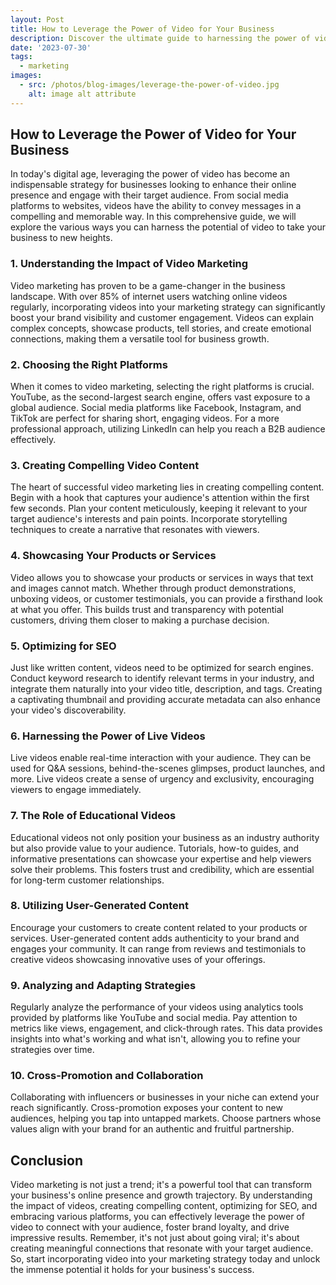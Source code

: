 ```yaml
---
layout: Post
title: How to Leverage the Power of Video for Your Business
description: Discover the ultimate guide to harnessing the power of video for your business! 🎥🚀 Learn how to create compelling content, optimize for SEO, and engage your audience like never before. Elevate your brand with the art of video marketing. Read now!
date: '2023-07-30'
tags:
  - marketing
images:
  - src: /photos/blog-images/leverage-the-power-of-video.jpg
    alt: image alt attribute
---
```


## How to Leverage the Power of Video for Your Business

In today's digital age, leveraging the power of video has become an indispensable strategy for businesses looking to enhance their online presence and engage with their target audience. From social media platforms to websites, videos have the ability to convey messages in a compelling and memorable way. In this comprehensive guide, we will explore the various ways you can harness the potential of video to take your business to new heights.

### 1. **Understanding the Impact of Video Marketing**

Video marketing has proven to be a game-changer in the business landscape. With over 85% of internet users watching online videos regularly, incorporating videos into your marketing strategy can significantly boost your brand visibility and customer engagement. Videos can explain complex concepts, showcase products, tell stories, and create emotional connections, making them a versatile tool for business growth.

### 2. **Choosing the Right Platforms**

When it comes to video marketing, selecting the right platforms is crucial. YouTube, as the second-largest search engine, offers vast exposure to a global audience. Social media platforms like Facebook, Instagram, and TikTok are perfect for sharing short, engaging videos. For a more professional approach, utilizing LinkedIn can help you reach a B2B audience effectively.

### 3. **Creating Compelling Video Content**

The heart of successful video marketing lies in creating compelling content. Begin with a hook that captures your audience's attention within the first few seconds. Plan your content meticulously, keeping it relevant to your target audience's interests and pain points. Incorporate storytelling techniques to create a narrative that resonates with viewers.

### 4. **Showcasing Your Products or Services**

Video allows you to showcase your products or services in ways that text and images cannot match. Whether through product demonstrations, unboxing videos, or customer testimonials, you can provide a firsthand look at what you offer. This builds trust and transparency with potential customers, driving them closer to making a purchase decision.

### 5. **Optimizing for SEO**

Just like written content, videos need to be optimized for search engines. Conduct keyword research to identify relevant terms in your industry, and integrate them naturally into your video title, description, and tags. Creating a captivating thumbnail and providing accurate metadata can also enhance your video's discoverability.

### 6. **Harnessing the Power of Live Videos**

Live videos enable real-time interaction with your audience. They can be used for Q&A sessions, behind-the-scenes glimpses, product launches, and more. Live videos create a sense of urgency and exclusivity, encouraging viewers to engage immediately.

### 7. **The Role of Educational Videos**

Educational videos not only position your business as an industry authority but also provide value to your audience. Tutorials, how-to guides, and informative presentations can showcase your expertise and help viewers solve their problems. This fosters trust and credibility, which are essential for long-term customer relationships.

### 8. **Utilizing User-Generated Content**

Encourage your customers to create content related to your products or services. User-generated content adds authenticity to your brand and engages your community. It can range from reviews and testimonials to creative videos showcasing innovative uses of your offerings.

### 9. **Analyzing and Adapting Strategies**

Regularly analyze the performance of your videos using analytics tools provided by platforms like YouTube and social media. Pay attention to metrics like views, engagement, and click-through rates. This data provides insights into what's working and what isn't, allowing you to refine your strategies over time.

### 10. **Cross-Promotion and Collaboration**

Collaborating with influencers or businesses in your niche can extend your reach significantly. Cross-promotion exposes your content to new audiences, helping you tap into untapped markets. Choose partners whose values align with your brand for an authentic and fruitful partnership.

## **Conclusion**

Video marketing is not just a trend; it's a powerful tool that can transform your business's online presence and growth trajectory. By understanding the impact of videos, creating compelling content, optimizing for SEO, and embracing various platforms, you can effectively leverage the power of video to connect with your audience, foster brand loyalty, and drive impressive results. Remember, it's not just about going viral; it's about creating meaningful connections that resonate with your target audience. So, start incorporating video into your marketing strategy today and unlock the immense potential it holds for your business's success.